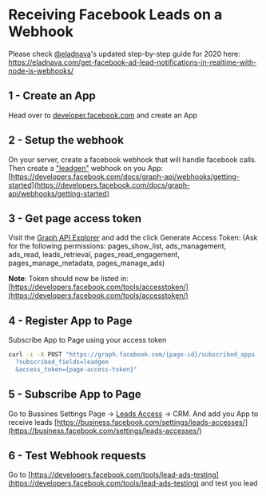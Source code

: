 Receiving Facebook Leads on a Webhook
===========================

Please check [@eladnava](https://gist.github.com/eladnava)'s updated step-by-step guide for 2020 here: https://eladnava.com/get-facebook-ad-lead-notifications-in-realtime-with-node-js-webhooks/

## 1 - Create an App

Head over to [developer.facebook.com](https://developers.facebook.com/apps/) and create an App

## 2 - Setup the webhook

On your server, create a facebook webhook that will handle facebook calls. Then create a ["leadgen"](https://developers.facebook.com/docs/graph-api/webhooks/getting-started/webhooks-for-leadgen) webhook on you App: [https://developers.facebook.com/docs/graph-api/webhooks/getting-started](https://developers.facebook.com/docs/graph-api/webhooks/getting-started)

## 3 - Get page access token

Visit the [Graph API Explorer](https://developers.facebook.com/tools/explorer/) and add the click Generate Access Token: (Ask for the following permissions: pages_show_list, ads_management, ads_read, leads_retrieval, pages_read_engagement, pages_manage_metadata, pages_manage_ads)

**Note**: Token should now be listed in: [https://developers.facebook.com/tools/accesstoken/](https://developers.facebook.com/tools/accesstoken/)

## 4 - Register App to Page

Subscribe App to Page using your access token

```bash
curl -i -X POST "https://graph.facebook.com/{page-id}/subscribed_apps
  ?subscribed_fields=leadgen
  &access_token={page-access-token}"
```

## 5 - Subscribe App to Page

Go to Bussines Settings Page -> [Leads Access](https://business.facebook.com/settings/leads-accesses/) -> CRM. And add you App to receive leads [https://business.facebook.com/settings/leads-accesses/](https://business.facebook.com/settings/leads-accesses/)

## 6 - Test Webhook requests

Go to [https://developers.facebook.com/tools/lead-ads-testing](https://developers.facebook.com/tools/lead-ads-testing) and test you lead
